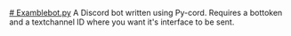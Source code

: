 [# Examblebot.py](https://github.com/Dnoxl/examples/blob/main/Examplebot.py)
A Discord bot written using Py-cord.
Requires a bottoken and a textchannel ID where you want it's interface to be sent.
